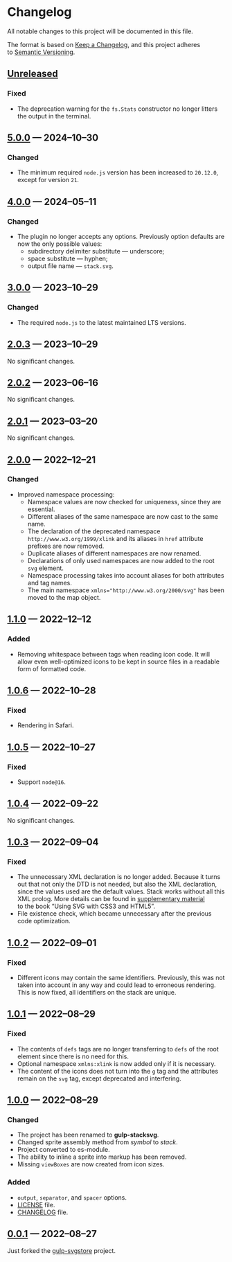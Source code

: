 <!-- markdownlint-disable MD007 MD024 -->
# Changelog

All notable changes to this project will be documented in this file.

The format is based on [Keep a Changelog](https://keepachangelog.com), and this project adheres to [Semantic Versioning](https://semver.org).

## [Unreleased]

### Fixed

- The deprecation warning for the `fs.Stats` constructor no longer litters the output in the terminal.

## [5.0.0] — 2024–10–30

### Changed

- The minimum required `node.js` version has been increased to `20.12.0`, except for version `21`.

## [4.0.0] — 2024–05–11

### Changed

- The plugin no longer accepts any options. Previously option defaults are now the only possible values:
	- subdirectory delimiter substitute — underscore;
	- space substitute — hyphen;
	- output file name — `stack.svg`.

## [3.0.0] — 2023–10–29

### Changed

- The required `node.js` to the latest maintained LTS versions.

## [2.0.3] — 2023–10–29

No significant changes.

## [2.0.2] — 2023–06–16

No significant changes.

## [2.0.1] — 2023–03–20

No significant changes.

## [2.0.0] — 2022–12–21

### Changed

- Improved namespace processing:
	- Namespace values are now checked for uniqueness, since they are essential.
	- Different aliases of the same namespace are now cast to the same name.
	- The declaration of the deprecated namespace `http://www.w3.org/1999/xlink` and its aliases in `href` attribute prefixes are now removed.
	- Duplicate aliases of different namespaces are now renamed.
	- Declarations of only used namespaces are now added to the root `svg` element.
	- Namespace processing takes into account aliases for both attributes and tag names.
	- The main namespace `xmlns="http://www.w3.org/2000/svg"` has been moved to the map object.

## [1.1.0] — 2022–12–12

### Added

- Removing whitespace between tags when reading icon code. It will allow even well-optimized icons to be kept in source files in a readable form of formatted code.

## [1.0.6] — 2022–10–28

### Fixed

- Rendering in Safari.

## [1.0.5] — 2022–10–27

### Fixed

- Support `node@16`.

## [1.0.4] — 2022–09–22

No significant changes.

## [1.0.3] — 2022–09–04

### Fixed

- The unnecessary XML declaration is no longer added. Because it turns out that not only the DTD is not needed, but also the XML declaration, since the values ​​used are the default values. Stack works without all this XML prolog. More details can be found in [supplementary material](https://oreillymedia.github.io/Using_SVG/extras/ch01-XML.html) to the book “Using SVG with CSS3 and HTML5”.
- File existence check, which became unnecessary after the previous code optimization.

## [1.0.2] — 2022–09–01

### Fixed

- Different icons may contain the same identifiers. Previously, this was not taken into account in any way and could lead to erroneous rendering. This is now fixed, all identifiers on the stack are unique.

## [1.0.1] — 2022–08–29

### Fixed

- The contents of `defs` tags are no longer transferring to `defs` of the root element since there is no need for this.
- Optional namespace `xmlns:xlink` is now added only if it is necessary.
- The content of the icons does not turn into the `g` tag and the attributes remain on the `svg` tag, except deprecated and interfering.

## [1.0.0] — 2022–08–29

### Changed

- The project has been renamed to **gulp-stacksvg**.
- Changed sprite assembly method from _symbol_ to _stack_.
- Project converted to es-module.
- The ability to inline a sprite into markup has been removed.
- Missing `viewBoxes` are now created from icon sizes.

### Added

- `output`, `separator`, and `spacer` options.
- [LICENSE](./LICENSE.md) file.
- [CHANGELOG](./CHANGELOG.md) file.

## [0.0.1] — 2022–08–27

Just forked the [gulp-svgstore](https://github.com/w0rm/gulp-svgstore) project.

[Unreleased]: https://github.com/firefoxic/gulp-stacksvg/compare/v5.0.0...HEAD
[5.0.0]: https://github.com/firefoxic/gulp-stacksvg/compare/v4.0.0...v5.0.0
[4.0.0]: https://github.com/firefoxic/gulp-stacksvg/compare/v3.0.0...v4.0.0
[3.0.0]: https://github.com/firefoxic/gulp-stacksvg/compare/v2.0.3...v3.0.0
[2.0.3]: https://github.com/firefoxic/gulp-stacksvg/compare/v2.0.2...v2.0.3
[2.0.2]: https://github.com/firefoxic/gulp-stacksvg/compare/v2.0.1...v2.0.2
[2.0.1]: https://github.com/firefoxic/gulp-stacksvg/compare/v2.0.0...v2.0.1
[2.0.0]: https://github.com/firefoxic/gulp-stacksvg/compare/v1.1.0...v2.0.0
[1.1.0]: https://github.com/firefoxic/gulp-stacksvg/compare/v1.0.6...v1.1.0
[1.0.6]: https://github.com/firefoxic/gulp-stacksvg/compare/v1.0.5...v1.0.6
[1.0.5]: https://github.com/firefoxic/gulp-stacksvg/compare/v1.0.4...v1.0.5
[1.0.4]: https://github.com/firefoxic/gulp-stacksvg/compare/v1.0.3...v1.0.4
[1.0.3]: https://github.com/firefoxic/gulp-stacksvg/compare/v1.0.2...v1.0.3
[1.0.2]: https://github.com/firefoxic/gulp-stacksvg/compare/v1.0.1...v1.0.2
[1.0.1]: https://github.com/firefoxic/gulp-stacksvg/compare/v1.0.0...v1.0.1
[1.0.0]: https://github.com/firefoxic/gulp-stacksvg/compare/v0.0.1...v1.0.0
[0.0.1]: https://github.com/firefoxic/gulp-stacksvg/releases/tag/v0.0.1
